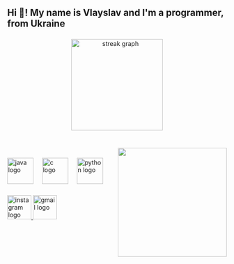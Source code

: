 <h2 align="left">Hi 👋! My name is Vlayslav and I'm a programmer, from Ukraine</h2>

###

<div align="center">

  <img src="https://streak-stats.demolab.com?user=Bul94ka&locale=en&mode=daily&theme=onedark&hide_border=true&border_radius=10" height="210" alt="streak graph"  />
</div>

###

<br clear="both">

<img align="right" height="250" src="https://thumbs.gfycat.com/ShabbyMediumDogwoodtwigborer-max-1mb.gif"  />

###

<div align="left">
  <img src="https://cdn.jsdelivr.net/gh/devicons/devicon/icons/java/java-original.svg" height="60" alt="java logo"  />
  <img width="12" />
  <img src="https://cdn.jsdelivr.net/gh/devicons/devicon/icons/c/c-original.svg" height="60" alt="c logo"  />
  <img width="12" />
  <img src="https://cdn.jsdelivr.net/gh/devicons/devicon/icons/python/python-original.svg" height="60" alt="python logo"  />
</div>

###

<div align="left">
  <a href="https://www.instagram.com/bul94ka/" target="_blank">
    <img src="https://img.shields.io/static/v1?message=Instagram&logo=instagram&label=&color=E4405F&logoColor=white&labelColor=&style=for-the-badge" height="55" alt="instagram logo"  />
  </a>
  <img src="https://img.shields.io/static/v1?message=gmail.com&logo=gmail&label=vgresko.vg@&color=D14836&logoColor=white&labelColor=blue&style=for-the-badge" height="55" alt="gmail logo"  />
</div>

###

